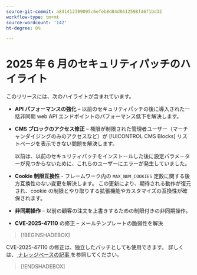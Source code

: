 ```yaml
---
source-git-commit: a841412309095c6efeb8d84d8612598fd6f1bd32
workflow-type: tm+mt
source-wordcount: '142'
ht-degree: 0%

---
```

# 2025 年 6 月のセキュリティパッチのハイライト

このリリースには、次のハイライトが含まれています。

- **API パフォーマンスの強化** – 以前のセキュリティパッチの後に導入された一括非同期 web API エンドポイントのパフォーマンス低下を解決します。<!-- AC-14078 -->

- **CMS ブロックのアクセス修正** – 権限が制限された管理者ユーザー（マーチャンダイジングのみのアクセスなど）が [!UICONTROL CMS Blocks] リストページを表示できない問題を解決します。

  以前は、以前のセキュリティパッチをインストールした後に設定パラメーターが見つからないために、これらのユーザーにエラーが発生していました。<!-- AC-14087 -->

- **Cookie 制限互換性** - フレームワーク内の `MAX_NUM_COOKIES` 定数に関する後方互換性のない変更を解決します。 この更新により、期待される動作が復元され、cookie の制限とやり取りする拡張機能やカスタマイズの互換性が確保されます。<!-- AC-14475 -->

- **非同期操作** – 以前の顧客の注文を上書きするための制限付きの非同期操作。<!-- AC-13917 -->

- **CVE-2025-47110** の修正 – メールテンプレートの脆弱性を解決 <!-- AC-14695 -->

>[!BEGINSHADEBOX]

CVE-2025-47110 の修正は、独立したパッチとしても使用できます。 詳しくは、[ ナレッジベースの記事 ](https://experienceleague.adobe.com/ja/docs/commerce-knowledge-base/kb/troubleshooting/known-issues-patches-attached/security-update-available-for-adobe-commerce-apsb25-50) を参照してください。

>[!ENDSHADEBOX]